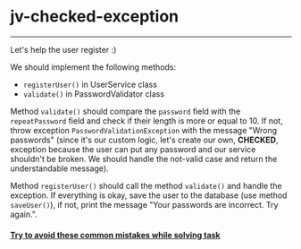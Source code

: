 # jv-checked-exception

---
Let's help the user register :)

We should implement the following methods:

- `registerUser()` in UserService class
- `validate()` in PasswordValidator class

Method `validate()` should compare the `password` field with the `repeatPassword` field and check if their length is more or equal to 10. If not, throw exception `PasswordValidationException` with the message "Wrong passwords" (since it's our custom logic, let's create our own, **CHECKED**, exception because the user can put any password and our service shouldn't be broken. We should handle the not-valid case and return the understandable message).

Method `registerUser()` should call the method `validate()` and handle the exception.
If everything is okay, save the user to the database (use method `saveUser()`),
if not, print the message "Your passwords are incorrect. Try again.".

#### [Try to avoid these common mistakes while solving task](./checklist.md)
